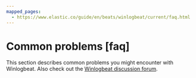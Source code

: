 ```yaml
---
mapped_pages:
  - https://www.elastic.co/guide/en/beats/winlogbeat/current/faq.html
---
```


# Common problems [faq]

This section describes common problems you might encounter with Winlogbeat. Also check out the [Winlogbeat discussion forum](https://discuss.elastic.co/c/beats/winlogbeat).














